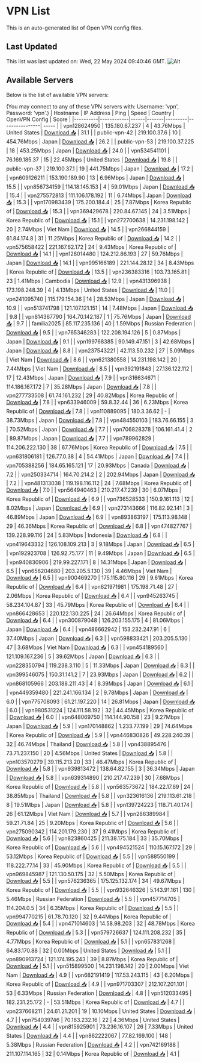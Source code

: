 # VPN List

This is an auto-generated list of Open VPN config files.

## Last Updated

This list was last updated on: Wed, 22 May 2024 09:40:46 GMT.
![Alt](https://repobeats.axiom.co/api/embed/186b98318ef1479477931607c1ad7d823f12451f.svg "Repobeats analytics image")

## Available Servers

Below is the list of available VPN servers:

(You may connect to any of these VPN servers with: Username: 'vpn', Password: 'vpn'.)
| Hostname | IP Address | Ping | Speed | Country | OpenVPN Config | Score |
|----------|------------|------|-------|---------|----------------| ----- |
| vpn128624950 | 135.180.67.237 | 4 | 43.76Mbps | United States | [Download 📥](./configs/server_0_US.ovpn) | 31.1 |
| public-vpn-42 | 219.100.37.6 | 10 | 454.76Mbps | Japan | [Download 📥](./configs/server_1_JP.ovpn) | 26.2 |
| public-vpn-53 | 219.100.37.225 | 18 | 453.25Mbps | Japan | [Download 📥](./configs/server_2_JP.ovpn) | 24.0 |
| vpn534541101 | 76.169.185.37 | 15 | 22.45Mbps | United States | [Download 📥](./configs/server_3_US.ovpn) | 19.8 |
| public-vpn-37 | 219.100.37.1 | 19 | 441.75Mbps | Japan | [Download 📥](./configs/server_4_JP.ovpn) | 17.2 |
| vpn609126211 | 153.190.189.90 | 13 | 6.96Mbps | Japan | [Download 📥](./configs/server_5_JP.ovpn) | 15.5 |
| vpn856734159 | 114.18.145.153 | 4 | 59.01Mbps | Japan | [Download 📥](./configs/server_6_JP.ovpn) | 15.4 |
| vpn275572813 | 111.106.178.192 | 11 | 6.74Mbps | Japan | [Download 📥](./configs/server_7_JP.ovpn) | 15.3 |
| vpn170983439 | 175.200.184.4 | 25 | 7.87Mbps | Korea Republic of | [Download 📥](./configs/server_8_KR.ovpn) | 15.3 |
| vpn369429678 | 220.84.67.145 | 24 | 3.51Mbps | Korea Republic of | [Download 📥](./configs/server_9_KR.ovpn) | 15.1 |
| vpn272700638 | 14.231.198.142 | 20 | 2.74Mbps | Viet Nam | [Download 📥](./configs/server_10_VN.ovpn) | 14.5 |
| vpn266844159 | 61.84.174.8 | 31 | 11.25Mbps | Korea Republic of | [Download 📥](./configs/server_11_KR.ovpn) | 14.2 |
| vpn575658422 | 221.167.62.172 | 24 | 9.43Mbps | Korea Republic of | [Download 📥](./configs/server_12_KR.ovpn) | 14.1 |
| vpn128014480 | 124.212.86.193 | 27 | 59.76Mbps | Japan | [Download 📥](./configs/server_13_JP.ovpn) | 14.1 |
| vpn995166189 | 221.144.28.12 | 34 | 8.43Mbps | Korea Republic of | [Download 📥](./configs/server_14_KR.ovpn) | 13.5 |
| vpn236383316 | 103.73.165.81 | 23 | 1.41Mbps | Cambodia | [Download 📥](./configs/server_15_KH.ovpn) | 12.9 |
| vpn431396938 | 173.198.248.39 | 4 | 4.13Mbps | United States | [Download 📥](./configs/server_16_US.ovpn) | 11.0 |
| vpn241095740 | 115.179.154.36 | 14 | 28.53Mbps | Japan | [Download 📥](./configs/server_17_JP.ovpn) | 10.9 |
| vpn513741798 | 121.107.121.151 | 14 | 7.48Mbps | Japan | [Download 📥](./configs/server_18_JP.ovpn) | 9.8 |
| vpn814367790 | 164.70.142.187 | 1 | 75.76Mbps | Japan | [Download 📥](./configs/server_19_JP.ovpn) | 9.7 |
| familia2025 | 85.117.235.136 | 40 | 1.59Mbps | Russian Federation | [Download 📥](./configs/server_20_RU.ovpn) | 9.5 |
| vpn765346283 | 122.208.194.126 | 5 | 0.87Mbps | Japan | [Download 📥](./configs/server_21_JP.ovpn) | 9.1 |
| vpn199768385 | 90.149.47.151 | 3 | 42.68Mbps | Japan | [Download 📥](./configs/server_22_JP.ovpn) | 8.8 |
| vpn237543221 | 42.113.50.232 | 27 | 5.09Mbps | Viet Nam | [Download 📥](./configs/server_23_VN.ovpn) | 8.6 |
| vpn621380558 | 14.231.198.142 | 20 | 7.44Mbps | Viet Nam | [Download 📥](./configs/server_24_VN.ovpn) | 8.5 |
| vpn392191843 | 27.136.122.112 | 17 | 12.43Mbps | Japan | [Download 📥](./configs/server_25_JP.ovpn) | 7.9 |
| vpn316634671 | 114.186.167.172 | 7 | 35.28Mbps | Japan | [Download 📥](./configs/server_26_JP.ovpn) | 7.8 |
| vpn277733508 | 61.74.161.232 | 29 | 40.82Mbps | Korea Republic of | [Download 📥](./configs/server_27_KR.ovpn) | 7.8 |
| vpn633946009 | 59.8.32.44 | 36 | 6.23Mbps | Korea Republic of | [Download 📥](./configs/server_28_KR.ovpn) | 7.8 |
| vpn110889095 | 180.3.36.62 | - | 38.73Mbps | Japan | [Download 📥](./configs/server_29_JP.ovpn) | 7.8 |
| vpn484550103 | 183.76.66.155 | 3 | 70.52Mbps | Japan | [Download 📥](./configs/server_30_JP.ovpn) | 7.7 |
| vpn706828378 | 106.161.41.4 | 2 | 89.87Mbps | Japan | [Download 📥](./configs/server_31_JP.ovpn) | 7.7 |
| vpn789962829 | 114.206.222.130 | 38 | 67.76Mbps | Korea Republic of | [Download 📥](./configs/server_32_KR.ovpn) | 7.5 |
| vpn631806181 | 126.77.0.38 | 4 | 54.41Mbps | Japan | [Download 📥](./configs/server_33_JP.ovpn) | 7.4 |
| vpn705388256 | 184.65.165.121 | 17 | 20.93Mbps | Canada | [Download 📥](./configs/server_34_CA.ovpn) | 7.2 |
| vpn250334714 | 164.70.214.2 | 2 | 202.94Mbps | Japan | [Download 📥](./configs/server_35_JP.ovpn) | 7.2 |
| vpn481313038 | 119.198.116.112 | 24 | 7.68Mbps | Korea Republic of | [Download 📥](./configs/server_36_KR.ovpn) | 7.0 |
| vpn564940463 | 210.217.47.239 | 30 | 6.07Mbps | Korea Republic of | [Download 📥](./configs/server_37_KR.ovpn) | 6.9 |
| vpn736528533 | 150.9.161.113 | 12 | 8.02Mbps | Japan | [Download 📥](./configs/server_38_JP.ovpn) | 6.9 |
| vpn273143666 | 116.82.92.141 | 3 | 46.89Mbps | Japan | [Download 📥](./configs/server_39_JP.ovpn) | 6.9 |
| vpn893863197 | 175.113.98.148 | 29 | 46.36Mbps | Korea Republic of | [Download 📥](./configs/server_40_KR.ovpn) | 6.8 |
| vpn474827767 | 139.228.99.116 | 24 | 5.83Mbps | Indonesia | [Download 📥](./configs/server_41_ID.ovpn) | 6.8 |
| vpn419643332 | 126.108.109.213 | 3 | 9.18Mbps | Japan | [Download 📥](./configs/server_42_JP.ovpn) | 6.5 |
| vpn192923708 | 126.92.75.177 | 11 | 9.49Mbps | Japan | [Download 📥](./configs/server_43_JP.ovpn) | 6.5 |
| vpn940830906 | 219.99.227.171 | 8 | 14.31Mbps | Japan | [Download 📥](./configs/server_44_JP.ovpn) | 6.5 |
| vpn656204680 | 203.205.5.130 | 39 | 4.46Mbps | Viet Nam | [Download 📥](./configs/server_45_VN.ovpn) | 6.5 |
| vpn900469270 | 175.115.80.116 | 29 | 9.61Mbps | Korea Republic of | [Download 📥](./configs/server_46_KR.ovpn) | 6.4 |
| vpn621971981 | 175.198.71.48 | 27 | 2.06Mbps | Korea Republic of | [Download 📥](./configs/server_47_KR.ovpn) | 6.4 |
| vpn945263745 | 58.234.104.87 | 33 | 45.79Mbps | Korea Republic of | [Download 📥](./configs/server_48_KR.ovpn) | 6.4 |
| vpn866428653 | 220.122.130.225 | 24 | 26.64Mbps | Korea Republic of | [Download 📥](./configs/server_49_KR.ovpn) | 6.4 |
| vpn300879048 | 126.203.155.175 | 4 | 81.06Mbps | Japan | [Download 📥](./configs/server_50_JP.ovpn) | 6.4 |
| vpn486662942 | 153.232.247.91 | 6 | 37.40Mbps | Japan | [Download 📥](./configs/server_51_JP.ovpn) | 6.3 |
| vpn598833421 | 203.205.5.130 | 47 | 3.68Mbps | Viet Nam | [Download 📥](./configs/server_52_VN.ovpn) | 6.3 |
| vpn454189560 | 121.109.167.236 | 5 | 39.62Mbps | Japan | [Download 📥](./configs/server_53_JP.ovpn) | 6.3 |
| vpn228350794 | 119.238.3.110 | 5 | 11.33Mbps | Japan | [Download 📥](./configs/server_54_JP.ovpn) | 6.3 |
| vpn399546075 | 150.31.141.2 | 7 | 23.93Mbps | Japan | [Download 📥](./configs/server_55_JP.ovpn) | 6.2 |
| vpn868105966 | 203.188.211.43 | 4 | 8.39Mbps | Japan | [Download 📥](./configs/server_56_JP.ovpn) | 6.1 |
| vpn449359480 | 221.241.166.134 | 2 | 9.78Mbps | Japan | [Download 📥](./configs/server_57_JP.ovpn) | 6.0 |
| vpn775708093 | 61.21.197.220 | 14 | 26.81Mbps | Japan | [Download 📥](./configs/server_58_JP.ovpn) | 6.0 |
| vpn980531224 | 124.111.58.192 | 32 | 44.45Mbps | Korea Republic of | [Download 📥](./configs/server_59_KR.ovpn) | 6.0 |
| vpn648069750 | 114.144.90.158 | 23 | 9.27Mbps | Japan | [Download 📥](./configs/server_60_JP.ovpn) | 5.9 |
| vpn170148862 | 1.233.77.199 | 29 | 74.64Mbps | Korea Republic of | [Download 📥](./configs/server_61_KR.ovpn) | 5.9 |
| vpn446830826 | 49.228.240.39 | 32 | 46.74Mbps | Thailand | [Download 📥](./configs/server_62_TH.ovpn) | 5.8 |
| vpn438895476 | 73.71.237.150 | 20 | 4.56Mbps | United States | [Download 📥](./configs/server_63_US.ovpn) | 5.8 |
| vpn103570279 | 39.115.213.20 | 33 | 46.47Mbps | Korea Republic of | [Download 📥](./configs/server_64_KR.ovpn) | 5.8 |
| vpn939813472 | 138.64.82.155 | 3 | 36.34Mbps | Japan | [Download 📥](./configs/server_65_JP.ovpn) | 5.8 |
| vpn639314890 | 210.217.47.239 | 30 | 7.68Mbps | Korea Republic of | [Download 📥](./configs/server_66_KR.ovpn) | 5.8 |
| vpn563573672 | 184.22.17.69 | 24 | 38.85Mbps | Thailand | [Download 📥](./configs/server_67_TH.ovpn) | 5.8 |
| vpn323616136 | 219.113.61.218 | 8 | 19.51Mbps | Japan | [Download 📥](./configs/server_68_JP.ovpn) | 5.8 |
| vpn139724223 | 118.71.40.174 | 26 | 61.12Mbps | Viet Nam | [Download 📥](./configs/server_69_VN.ovpn) | 5.7 |
| vpn286389984 | 59.21.71.84 | 25 | 9.20Mbps | Korea Republic of | [Download 📥](./configs/server_70_KR.ovpn) | 5.6 |
| vpn275090342 | 114.201.179.230 | 37 | 9.41Mbps | Korea Republic of | [Download 📥](./configs/server_71_KR.ovpn) | 5.6 |
| vpn823860425 | 211.38.175.184 | 33 | 35.70Mbps | Korea Republic of | [Download 📥](./configs/server_72_KR.ovpn) | 5.6 |
| vpn494521524 | 110.15.167.172 | 29 | 53.12Mbps | Korea Republic of | [Download 📥](./configs/server_73_KR.ovpn) | 5.5 |
| vpn588550199 | 118.222.77.14 | 33 | 45.90Mbps | Korea Republic of | [Download 📥](./configs/server_74_KR.ovpn) | 5.5 |
| vpn969845987 | 121.130.50.175 | 32 | 5.50Mbps | Korea Republic of | [Download 📥](./configs/server_75_KR.ovpn) | 5.5 |
| vpn576236365 | 175.125.132.174 | 34 | 49.67Mbps | Korea Republic of | [Download 📥](./configs/server_76_KR.ovpn) | 5.5 |
| vpn932646326 | 5.143.91.161 | 130 | 5.46Mbps | Russian Federation | [Download 📥](./configs/server_77_RU.ovpn) | 5.5 |
| vpn457714705 | 114.204.0.5 | 34 | 6.35Mbps | Korea Republic of | [Download 📥](./configs/server_78_KR.ovpn) | 5.5 |
| vpn994770215 | 61.78.70.120 | 32 | 9.44Mbps | Korea Republic of | [Download 📥](./configs/server_79_KR.ovpn) | 5.4 |
| vpn471014603 | 14.58.98.203 | 32 | 48.78Mbps | Korea Republic of | [Download 📥](./configs/server_80_KR.ovpn) | 5.3 |
| vpn579726637 | 124.111.208.232 | 35 | 4.77Mbps | Korea Republic of | [Download 📥](./configs/server_81_KR.ovpn) | 5.1 |
| vpn657831268 | 64.83.170.88 | 32 | 0.00Mbps | United States | [Download 📥](./configs/server_82_US.ovpn) | 5.1 |
| vpn890913724 | 121.174.195.243 | 39 | 8.87Mbps | Korea Republic of | [Download 📥](./configs/server_83_KR.ovpn) | 5.1 |
| vpn515899500 | 14.231.198.142 | 20 | 2.00Mbps | Viet Nam | [Download 📥](./configs/server_84_VN.ovpn) | 4.9 |
| vpn682191419 | 117.53.243.115 | 43 | 6.20Mbps | Korea Republic of | [Download 📥](./configs/server_85_KR.ovpn) | 4.9 |
| vpn971703307 | 212.107.201.101 | 53 | 6.33Mbps | Russian Federation | [Download 📥](./configs/server_86_RU.ovpn) | 4.8 |
| vpn512033495 | 182.231.25.172 | - | 53.51Mbps | Korea Republic of | [Download 📥](./configs/server_87_KR.ovpn) | 4.7 |
| vpn237668211 | 24.61.21.201 | 19 | 10.10Mbps | United States | [Download 📥](./configs/server_88_US.ovpn) | 4.7 |
| vpn754039746 | 70.163.232.16 | 22 | 4.36Mbps | United States | [Download 📥](./configs/server_89_US.ovpn) | 4.4 |
| vpn815925901 | 73.236.16.107 | 26 | 7.33Mbps | United States | [Download 📥](./configs/server_90_US.ovpn) | 4.4 |
| vpn862222067 | 77.82.169.100 | 148 | 5.38Mbps | Russian Federation | [Download 📥](./configs/server_91_RU.ovpn) | 4.2 |
| vpn742169188 | 211.107.114.165 | 32 | 0.14Mbps | Korea Republic of | [Download 📥](./configs/server_92_KR.ovpn) | 4.1 |
